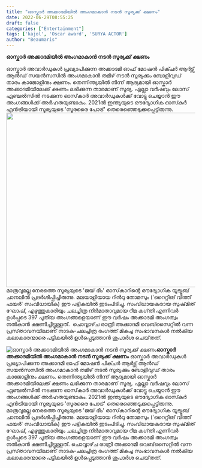 ```yaml
---
title: "ഓസ്കാർ അക്കാദമിയിൽ അംഗമാകാൻ നടൻ സൂര്യക്ക് ക്ഷണം"
date: 2022-06-29T08:55:25
draft: false
categories: ["Entertainment"]
tags: ['kajol', 'Oscar award', 'SURYA ACTOR']
author: "Beaumaris"
---
```


<strong>ഓസ്കാർ അക്കാദമിയിൽ അംഗമാകാൻ നടൻ സൂര്യക്ക് ക്ഷണം</strong>

ഓസ്കാർ അവാർഡുകൾ പ്രഖ്യാപിക്കുന്ന അക്കാദമി ഓഫ് മോഷൻ പിക്ചർ ആർട്സ് ആൻഡ് സയൻസസിൽ അംഗമാകാൻ തമിഴ് നടൻ സൂര്യക്കും ബോളിവുഡ് താരം കാജോളിനും ക്ഷണം. തെന്നിന്ത്യയിൽ നിന്ന് ആദ്യമായി ഓസ്കാർ അക്കാദമിയിലേക്ക് ക്ഷണം ലഭിക്കുന്ന താരമാണ് സൂര്യ. എല്ലാ വർഷവും ലോസ് ഏഞ്ചൽസിൽ നടക്കുന്ന ഓസ്‌കാർ അവാർഡുകൾക്ക് വോട്ടു ചെയ്യാൻ ഈ അംഗങ്ങൾക്ക് അർഹതയുണ്ടാകും. 2021ൽ ഇന്ത്യയുടെ ഔദ്യോഗിക ഓസ്‍കർ എൻട്രിയായി സൂര്യയുടെ 'സൂരരൈ പോട്ര്' തെരെഞ്ഞെടുക്കപ്പെട്ടിരുന്നു. <img class=" wp-image-341151 aligncenter" src="https://cdn.boolokam.com/articles/2022/06/yuy.jpg" alt="" width="698" height="465" />മാത്രവുമല്ല നേരത്തെ സൂര്യയുടെ 'ജയ് ഭീം' ഓസ്‌കാറിന്റെ ഔദ്യോഗിക യൂട്യൂബ് ചാനലിൽ പ്രദർശിപ്പിച്ചിരുന്നു. മലയാളിയായ റിന്‍റു തോമസും ('റൈറ്റിങ്‌ വിത്ത്‌ ഫയര്‍' സംവിധായിക) ഈ പട്ടികയില്‍ ഇടംപിടിച്ചു. സംവിധായകരായ സുഷ്‌മിത് ഘോഷ്‌, എഴുത്തുകാരിയും ചലച്ചിത്ര നിര്‍മാതാവുമായ റീമ കഗ്‌തി എന്നിവര്‍ ഉള്‍പ്പടെ 397 പുതിയ അംഗങ്ങളെയാണ് ഈ വര്‍ഷം അക്കാദമി അംഗത്വം നല്‍കാന്‍ ക്ഷണിച്ചിട്ടുള്ളത്‌.  ചൊവ്വാഴ്‌ച രാത്രി അക്കാദമി വെബ്‌സൈറ്റില്‍ വന്ന പ്രസ്‌താവനയിലാണ് നാടക-ചലച്ചിത്ര രംഗത്ത് മികച്ച സംഭാവനകള്‍ നല്‍കിയ കലാകാരന്മാരെ പട്ടികയില്‍ ഉള്‍പ്പെടുത്താന്‍ ശുപാര്‍ശ ചെയ്‌തത്.


![ഓസ്കാർ അക്കാദമിയിൽ അംഗമാകാൻ നടൻ സൂര്യക്ക് ക്ഷണം](https://cdn.boolokam.com/articles/2022/06/yuy.jpg)**ഓസ്കാർ അക്കാദമിയിൽ അംഗമാകാൻ നടൻ സൂര്യക്ക് ക്ഷണം** ഓസ്കാർ അവാർഡുകൾ പ്രഖ്യാപിക്കുന്ന അക്കാദമി ഓഫ് മോഷൻ പിക്ചർ ആർട്സ് ആൻഡ് സയൻസസിൽ അംഗമാകാൻ തമിഴ് നടൻ സൂര്യക്കും ബോളിവുഡ് താരം കാജോളിനും ക്ഷണം. തെന്നിന്ത്യയിൽ നിന്ന് ആദ്യമായി ഓസ്കാർ അക്കാദമിയിലേക്ക് ക്ഷണം ലഭിക്കുന്ന താരമാണ് സൂര്യ. എല്ലാ വർഷവും ലോസ് ഏഞ്ചൽസിൽ നടക്കുന്ന ഓസ്‌കാർ അവാർഡുകൾക്ക് വോട്ടു ചെയ്യാൻ ഈ അംഗങ്ങൾക്ക് അർഹതയുണ്ടാകും. 2021ൽ ഇന്ത്യയുടെ ഔദ്യോഗിക ഓസ്‍കർ എൻട്രിയായി സൂര്യയുടെ 'സൂരരൈ പോട്ര്' തെരെഞ്ഞെടുക്കപ്പെട്ടിരുന്നു. മാത്രവുമല്ല നേരത്തെ സൂര്യയുടെ 'ജയ് ഭീം' ഓസ്‌കാറിന്റെ ഔദ്യോഗിക യൂട്യൂബ് ചാനലിൽ പ്രദർശിപ്പിച്ചിരുന്നു. മലയാളിയായ റിന്‍റു തോമസും ('റൈറ്റിങ്‌ വിത്ത്‌ ഫയര്‍' സംവിധായിക) ഈ പട്ടികയില്‍ ഇടംപിടിച്ചു. സംവിധായകരായ സുഷ്‌മിത് ഘോഷ്‌, എഴുത്തുകാരിയും ചലച്ചിത്ര നിര്‍മാതാവുമായ റീമ കഗ്‌തി എന്നിവര്‍ ഉള്‍പ്പടെ 397 പുതിയ അംഗങ്ങളെയാണ് ഈ വര്‍ഷം അക്കാദമി അംഗത്വം നല്‍കാന്‍ ക്ഷണിച്ചിട്ടുള്ളത്‌. ചൊവ്വാഴ്‌ച രാത്രി അക്കാദമി വെബ്‌സൈറ്റില്‍ വന്ന പ്രസ്‌താവനയിലാണ് നാടക-ചലച്ചിത്ര രംഗത്ത് മികച്ച സംഭാവനകള്‍ നല്‍കിയ കലാകാരന്മാരെ പട്ടികയില്‍ ഉള്‍പ്പെടുത്താന്‍ ശുപാര്‍ശ ചെയ്‌തത്.
